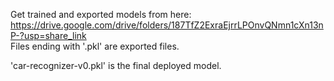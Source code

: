 Get trained and exported models from here: https://drive.google.com/drive/folders/187TfZ2ExraEjrrLPOnvQNmn1cXn13nP-?usp=share_link <br/>
Files ending with '.pkl' are exported files. <br/>

'car-recognizer-v0.pkl' is the final deployed model.